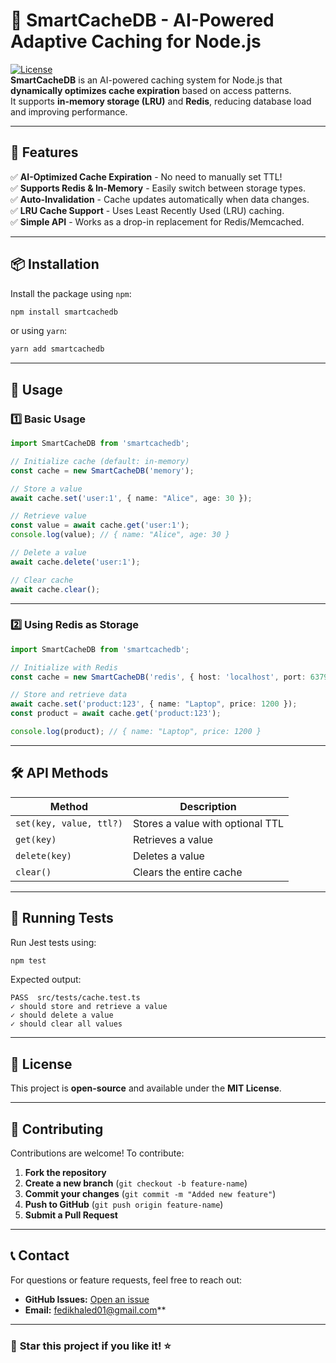 # 🚀 SmartCacheDB - AI-Powered Adaptive Caching for Node.js  
[![License](https://img.shields.io/badge/license-MIT-blue.svg)](LICENSE)  
**SmartCacheDB** is an AI-powered caching system for Node.js that **dynamically optimizes cache expiration** based on access patterns.  
It supports **in-memory storage (LRU)** and **Redis**, reducing database load and improving performance.  

---

## 📌 **Features**
✅ **AI-Optimized Cache Expiration** - No need to manually set TTL!  
✅ **Supports Redis & In-Memory** - Easily switch between storage types.  
✅ **Auto-Invalidation** - Cache updates automatically when data changes.  
✅ **LRU Cache Support** - Uses Least Recently Used (LRU) caching.  
✅ **Simple API** - Works as a drop-in replacement for Redis/Memcached.  

---

## 📦 **Installation**
Install the package using `npm`:
```sh
npm install smartcachedb
```
or using `yarn`:
```sh
yarn add smartcachedb
```

---

## 🚀 **Usage**
### **1️⃣ Basic Usage**
```typescript
import SmartCacheDB from 'smartcachedb';

// Initialize cache (default: in-memory)
const cache = new SmartCacheDB('memory');

// Store a value
await cache.set('user:1', { name: "Alice", age: 30 });

// Retrieve value
const value = await cache.get('user:1');
console.log(value); // { name: "Alice", age: 30 }

// Delete a value
await cache.delete('user:1');

// Clear cache
await cache.clear();
```

---

### **2️⃣ Using Redis as Storage**
```typescript
import SmartCacheDB from 'smartcachedb';

// Initialize with Redis
const cache = new SmartCacheDB('redis', { host: 'localhost', port: 6379 });

// Store and retrieve data
await cache.set('product:123', { name: "Laptop", price: 1200 });
const product = await cache.get('product:123');

console.log(product); // { name: "Laptop", price: 1200 }
```

---

## **🛠️ API Methods**
| Method | Description |
|--------|------------|
| `set(key, value, ttl?)` | Stores a value with optional TTL |
| `get(key)` | Retrieves a value |
| `delete(key)` | Deletes a value |
| `clear()` | Clears the entire cache |

---

## 🧪 **Running Tests**
Run Jest tests using:
```sh
npm test
```
Expected output:
```
PASS  src/tests/cache.test.ts
✓ should store and retrieve a value
✓ should delete a value
✓ should clear all values
```

---

## 📜 **License**
This project is **open-source** and available under the **MIT License**.

---

## 🌟 **Contributing**
Contributions are welcome! To contribute:
1. **Fork the repository**
2. **Create a new branch** (`git checkout -b feature-name`)
3. **Commit your changes** (`git commit -m "Added new feature"`)
4. **Push to GitHub** (`git push origin feature-name`)
5. **Submit a Pull Request**

---

## 📞 **Contact**
For questions or feature requests, feel free to reach out:
- **GitHub Issues:** [Open an issue](https://github.com/fedikhaled/SmartCacheDB/issues)
- **Email:** fedikhaled01@gmail.com**

---

### 🚀 **Star this project if you like it!** ⭐  


